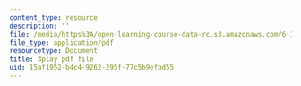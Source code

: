 ```yaml
---
content_type: resource
description: ''
file: /media/https%3A/open-learning-course-data-rc.s3.amazonaws.com/6-189-multicore-programming-primer-january-iap-2007/15af1952b4c49262295f77c5b9efbd55_hd4roBsrYA8.pdf
file_type: application/pdf
resourcetype: Document
title: 3play pdf file
uid: 15af1952-b4c4-9262-295f-77c5b9efbd55
---
```

